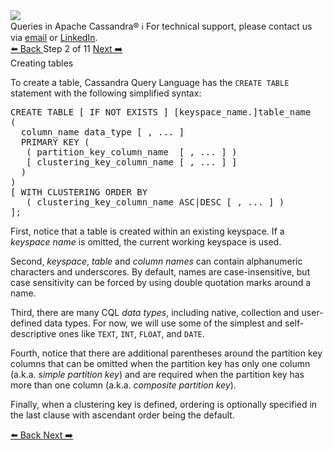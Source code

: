 <!-- TOP -->
<div class="top">
  <img src="https://datastax-academy.github.io/katapod-shared-assets/images/ds-academy-logo.svg" />
  <div class="scenario-title-section">
    <span class="scenario-title">Queries in Apache Cassandra®</span>
    <span class="scenario-subtitle">ℹ️ For technical support, please contact us via <a href="mailto:aleksandr.volochnev@datastax.com">email</a> or <a href="https://dtsx.io/aleks">LinkedIn</a>.</span>
  </div>
</div>

<!-- NAVIGATION -->
<div id="navigation-top" class="navigation-top">
 <a href='command:katapod.loadPage?[{"step":"step1-astra"}]'
   class="btn btn-dark navigation-top-left">⬅️ Back
 </a>
<span class="step-count"> Step 2 of 11</span>
 <a href='command:katapod.loadPage?[{"step":"step3-astra"}]' 
    class="btn btn-dark navigation-top-right">Next ➡️
  </a>
</div>

<!-- CONTENT -->

<div class="step-title">Creating tables</div>

To create a table, Cassandra Query Language has the `CREATE TABLE` statement with the following simplified syntax:

<pre class="non-executable-code">
CREATE TABLE [ IF NOT EXISTS ] [keyspace_name.]table_name
( 
  column_name data_type [ , ... ] 
  PRIMARY KEY ( 
   ( partition_key_column_name  [ , ... ] )
   [ clustering_key_column_name [ , ... ] ]
  )     
)
[ WITH CLUSTERING ORDER BY 
   ( clustering_key_column_name ASC|DESC [ , ... ] )
];
</pre>

First, notice that a table is created within an existing keyspace. If a *keyspace name* is omitted, the current working keyspace is used.

Second, *keyspace*, *table* and *column* *names* can contain alphanumeric characters and underscores. By default, 
names are case-insensitive, but case sensitivity can be forced by using double quotation marks around a name.

Third, there are many CQL *data types*, including native, collection and user-defined data types. For now, we will use some of the simplest and self-descriptive ones like `TEXT`, `INT`, `FLOAT`, and `DATE`.

Fourth, notice that there are additional 
parentheses around the partition key columns that can be omitted when the partition key has only one column (a.k.a. 
*simple partition key*) and are required when the partition key has more than one column (a.k.a. 
*composite partition key*). 

Finally, when a clustering key is defined, ordering is optionally specified in the last clause with ascendant order being the default. 

<!-- NAVIGATION -->
<div id="navigation-bottom" class="navigation-bottom">
 <a href='command:katapod.loadPage?[{"step":"step1-astra"}]'
   class="btn btn-dark navigation-bottom-left">⬅️ Back
 </a>
 <a href='command:katapod.loadPage?[{"step":"step3-astra"}]'
    class="btn btn-dark navigation-bottom-right">Next ➡️
  </a>
</div>
